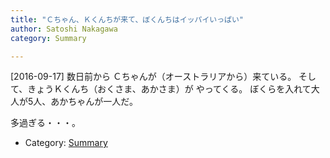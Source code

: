 ```yaml
---
title: "Ｃちゃん、Ｋくんちが来て、ぼくんちはイッパイいっぱい"
author: Satoshi Nakagawa
category: Summary

---
```


[2016-09-17]  数日前から
Ｃちゃんが（オーストラリアから）来ている。
そして、きょうＫくんち（おくさま、あかさま）が
やってくる。
ぼくらを入れて大人が5人、あかちゃんが一人だ。

 多過ぎる・・・。

- Category: [Summary](/categories.html#Summary)

